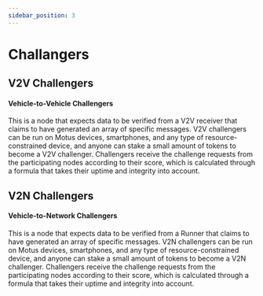 ```yaml
---
sidebar_position: 3
---
```


# Challangers

## V2V Challengers
#### Vehicle-to-Vehicle Challengers

This is a node that expects data to be verified from a V2V receiver that claims to have generated an array of specific messages. V2V challengers can be run on Motus devices, smartphones, and any type of resource-constrained device, and anyone can stake a small amount of tokens to become a V2V challenger. Challengers receive the challenge requests from the participating nodes according to their score, which is calculated through a formula that takes their uptime and integrity into account. 

## V2N Challengers
#### Vehicle-to-Network Challengers

This is a node that expects data to be verified from a Runner that claims to have generated an array of specific messages. V2N challengers can be run on Motus devices, smartphones, and any type of resource-constrained device, and anyone can stake a small amount of tokens to become a V2N challenger. Challengers receive the challenge requests from the participating nodes according to their score, which is calculated through a formula that takes their uptime and integrity into account. 
